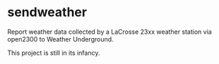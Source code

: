 # sendweather
Report weather data collected by a LaCrosse 23xx weather station via open2300 to Weather Underground.

This project is still in its infancy.
